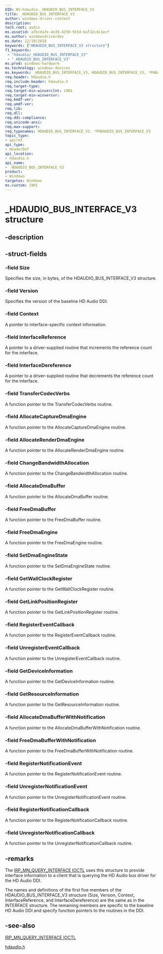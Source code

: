 ```yaml
---
UID: NS:hdaudio._HDAUDIO_BUS_INTERFACE_V3
title: _HDAUDIO_BUS_INTERFACE_V3
author: windows-driver-content
description: 
tech.root: audio
ms.assetid: a7bcda7e-4e39-4250-9154-6af32cdc1ecf
ms.author: windowsdriverdev
ms.date: 12/19/2018
keywords: ["HDAUDIO_BUS_INTERFACE_V3 structure"]
f1_keywords:
 - "hdaudio/_HDAUDIO_BUS_INTERFACE_V3"
 - "_HDAUDIO_BUS_INTERFACE_V3"
ms.prod: windows-hardware
ms.technology: windows-devices
ms.keywords: _HDAUDIO_BUS_INTERFACE_V3, HDAUDIO_BUS_INTERFACE_V3, *PHDAUDIO_BUS_INTERFACE_V3, 
req.header: hdaudio.h
req.include-header: hdaudio.h 
req.target-type:
req.target-min-winverclnt: 19H1
req.target-min-winversvr:
req.kmdf-ver:
req.umdf-ver:
req.lib:
req.dll:
req.ddi-compliance:
req.unicode-ansi:
req.max-support:
req.typenames: HDAUDIO_BUS_INTERFACE_V3, *PHDAUDIO_BUS_INTERFACE_V3
topic_type: 
- apiref
api_type: 
- HeaderDef
api_location: 
- hdaudio.h
api_name: 
- _HDAUDIO_BUS_INTERFACE_V3
product: 
- Windows
targetos: Windows
ms.custom: 19H1 
---
```


# _HDAUDIO_BUS_INTERFACE_V3 structure

## -description


## -struct-fields

### -field Size
Specifies the size, in bytes, of the HDAUDIO_BUS_INTERFACE_V3 structure.

### -field Version
Specifies the version of the baseline HD Audio DDI.
 
### -field Context
A pointer to interface-specific context information.

### -field InterfaceReference
A pointer to a driver-supplied routine that increments the reference count for the interface.
 
### -field InterfaceDereference
A pointer to a driver-supplied routine that decrements the reference count for the interface.
 
### -field TransferCodecVerbs
A function pointer to the TransferCodecVerbs routine.
 
### -field AllocateCaptureDmaEngine
A function pointer to the AllocateCaptureDmaEngine routine.
 
### -field AllocateRenderDmaEngine
A function pointer to the AllocateRenderDmaEngine routine.
 
### -field ChangeBandwidthAllocation
A function pointer to the ChangeBandwidthAllocation routine.
 
### -field AllocateDmaBuffer
A function pointer to the AllocateDmaBuffer routine.
### -field FreeDmaBuffer
A function pointer to the FreeDmaBuffer routine.
 
### -field FreeDmaEngine
A function pointer to the FreeDmaEngine routine.
 
### -field SetDmaEngineState
A function pointer to the SetDmaEngineState routine.
 
### -field GetWallClockRegister
A function pointer to the GetWallClockRegister routine.
 
### -field GetLinkPositionRegister
A function pointer to the GetLinkPositionRegister routine.
 
### -field RegisterEventCallback
A function pointer to the RegisterEventCallback routine.
 
### -field UnregisterEventCallback
A function pointer to the UnregisterEventCallback routine.
 
### -field GetDeviceInformation
A function pointer to the GetDeviceInformation routine.
 
### -field GetResourceInformation
A function pointer to the GetResourceInformation routine.
 
### -field AllocateDmaBufferWithNotification
A function pointer to the AllocateDmaBufferWithNotification routine.
 
### -field FreeDmaBufferWithNotification
A function pointer to the FreeDmaBufferWithNotification routine.
 
### -field RegisterNotificationEvent
A function pointer to the RegisterNotificationEvent routine.
 
### -field UnregisterNotificationEvent
A function pointer to the UnregisterNotificationEvent routine.
 
### -field RegisterNotificationCallback
A function pointer to the RegisterNotificationCallback routine.
 
### -field UnregisterNotificationCallback
A function pointer to the UnregisterNotificationCallback routine.
 

## -remarks
The [IRP_MN_QUERY_INTERFACE IOCTL](https://docs.microsoft.com/windows-hardware/drivers/kernel/irp-mn-query-interface) uses this structure to provide interface information to a client that is querying the HD Audio bus driver for the HD Audio DDI.

The names and definitions of the first five members of the HDAUDIO_BUS_INTERFACE_V3 structure (Size, Version, Context, InterfaceReference, and InterfaceDereference) are the same as in the INTERFACE structure. The remaining members are specific to the baseline HD Audio DDI and specify function pointers to the routines in the DDI.

## -see-also

[IRP_MN_QUERY_INTERFACE IOCTL](https://docs.microsoft.com/windows-hardware/drivers/kernel/irp-mn-query-interface)

[hdaudio.h](../hdaudio/index.md)
